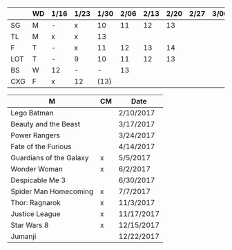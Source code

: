
|     | WD | 1/16| 1/23| 1/30| 2/06| 2/13| 2/20| 2/27| 3/06| 3/13| 3/20| 3/27|....| 5/22|
|-----|----|-----|-----|-----|-----|-----|-----|-----|-----|-----|-----|-----|----|-----|
| SG  | M  | -   | x   | 10  | 11  | 12  | 13  |     |     |     |     |     | ...|     |
| TL  | M  | x   | x   | 13  |     |     |     |     |     |     |     |     | ...|     |
| F   | T  | -   | x   | 11  | 12  | 13  | 14  |     |     |     |     |     | ...| 23  |
| LOT | T  | -   | 9   | 10  | 11  | 12  | 13  |     |     |     |     |     | ...|     |
| BS  | W  | 12  | -   | -   | 13  |     |     |     |     |     |     |     | ...|     |
| CXG | F  | x   | 12  | (13)|     |     |     |     |     |     |     |     | ...|     |

| M | CM | Date |
|---|----|------|
| Lego Batman | | 2/10/2017 |
| Beauty and the Beast | | 3/17/2017 |
| Power Rangers | | 3/24/2017 |
| Fate of the Furious | | 4/14/2017 |
| Guardians of the Galaxy | x | 5/5/2017 |
| Wonder Woman | x | 6/2/2017 |
| Despicable Me 3 | | 6/30/2017 |
| Spider Man Homecoming | x | 7/7/2017 |
| Thor: Ragnarok | x | 11/3/2017 |
| Justice League | x | 11/17/2017 |
| Star Wars 8 | x | 12/15/2017 |
| Jumanji | | 12/22/2017 |
